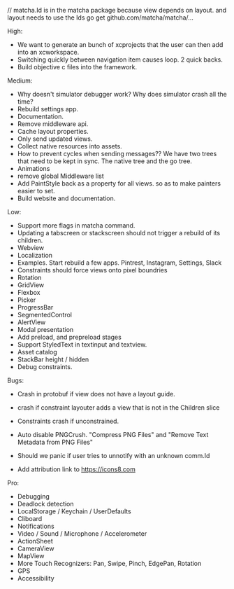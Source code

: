 // matcha.Id is in the matcha package because view depends on layout. and layout needs to use the Ids
go get github.com/matcha/matcha/...

High:
* We want to generate an bunch of xcprojects that the user can then add into an xcworkspace.
* Switching quickly between navigation item causes loop. 2 quick backs.
* Build objective c files into the framework.

Medium:
* Why doesn't simulator debugger work? Why does simulator crash all the time?
* Rebuild settings app.
* Documentation.
* Remove middleware api.
* Cache layout properties.
* Only send updated views.
* Collect native resources into assets.
* How to prevent cycles when sending messages?? We have two trees that need to be kept in sync. The native tree and the go tree.
* Animations
* remove global Middleware list
* Add PaintStyle back as a property for all views. so as to make painters easier to set.
* Build website and documentation.

Low:
* Support more flags in matcha command.
* Updating a tabscreen or stackscreen should not trigger a rebuild of its children.
* Webview
* Localization
* Examples. Start rebuild a few apps. Pintrest, Instagram, Settings, Slack
* Constraints should force views onto pixel boundries
* Rotation
* GridView
* Flexbox
* Picker
* ProgressBar
* SegmentedControl
* AlertView
* Modal presentation
* Add preload, and prepreload stages
* Support StyledText in textinput and textview.
* Asset catalog
* StackBar height / hidden
* Debug constraints.

Bugs:
* Crash in protobuf if view does not have a layout guide.
* crash if constraint layouter adds a view that is not in the Children slice
* Constraints crash if unconstrained.
* Auto disable PNGCrush. "Compress PNG Files" and "Remove Text Metadata from PNG Files"
* Should we panic if user tries to unnotify with an unknown comm.Id

* Add attribution link to https://icons8.com


Pro:
* Debugging
* Deadlock detection
* LocalStorage / Keychain / UserDefaults
* Cliboard
* Notifications
* Video / Sound / Microphone / Accelerometer
* ActionSheet
* CameraView
* MapView
* More Touch Recognizers: Pan, Swipe, Pinch, EdgePan, Rotation
* GPS
* Accessibility
